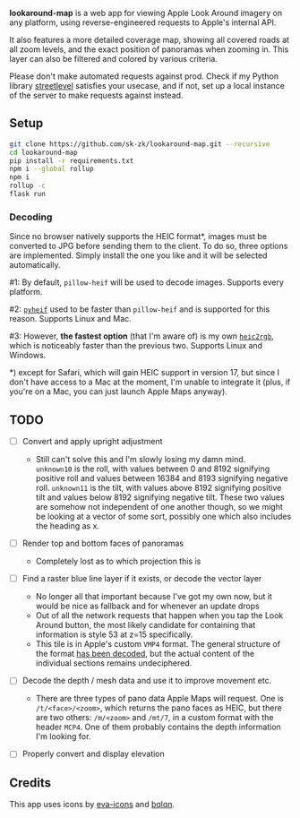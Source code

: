 **lookaround-map** is a web app for viewing Apple Look Around imagery on any platform, using reverse-engineered requests to Apple's internal API.

It also features a more detailed coverage map, showing all covered roads at all zoom levels, and the exact position of panoramas when zooming in. This layer can also be filtered and colored by various criteria.

Please don't make automated requests against prod. Check if my Python library [streetlevel](https://github.com/sk-zk/streetlevel) satisfies your usecase, and if not, set up a local instance of the server to make requests against instead.

## Setup
```sh
git clone https://github.com/sk-zk/lookaround-map.git --recursive
cd lookaround-map
pip install -r requirements.txt
npm i --global rollup
npm i
rollup -c
flask run
```

### Decoding
Since no browser natively supports the HEIC format\*, images must be converted to JPG before sending them to the client.
To do so, three options are implemented. Simply install the one you like and it will be selected automatically.

#1: By default, `pillow-heif` will be used to decode images. Supports every platform.

#2: [`pyheif`](https://github.com/carsales/pyheif) used to be faster than `pillow-heif` and is supported for this reason. Supports Linux and Mac.

#3: However, **the fastest option** (that I'm aware of) is my own [`heic2rgb`](https://github.com/sk-zk/heic2rgb/), which is noticeably faster than the previous two. Supports Linux and Windows.

\*) except for Safari, which will gain HEIC support in version 17, but since I don't have access to a Mac at the moment, I'm unable to integrate it (plus, if you're on a Mac, you can just launch Apple Maps anyway).

## TODO
- [ ] Convert and apply upright adjustment
   - Still can't solve this and I'm slowly losing my damn mind.  
     `unknown10` is the roll, with values between 0 and 8192 signifying positive roll and values between 16384 and 8193 signifying negative roll. `unknown11` is the tilt, with values above 8192 signifying positive tilt and values below 8192 signifying negative tilt. These two values are somehow not independent of one another though, so we might be looking at a vector of some sort, possibly one which also includes the heading as x.
- [ ] Render top and bottom faces of panoramas
   - Completely lost as to which projection this is
- [ ] Find a raster blue line layer if it exists, or decode the vector layer
   - No longer all that important because I've got my own now, but it would be nice as fallback and for whenever an update drops
   - Out of all the network requests that happen when you tap the Look Around button, the most likely candidate
     for containing that information is style 53 at z=15 specifically.  
   - This tile is in Apple's custom `VMP4` format. The general structure of the format [has been decoded](https://github.com/19h/vmp4-dump),
     but the actual content of the individual sections remains undeciphered. 
- [ ] Decode the depth / mesh data and use it to improve movement etc.
   - There are three types of pano data Apple Maps will request. One is `/t/<face>/<zoom>`, which returns the pano faces as HEIC, but there are two others: `/m/<zoom>` and `/mt/7`, in a custom format with the header `MCP4`. One of them probably contains the depth information I'm looking for.
- [ ] Properly convert and display elevation


## Credits
This app uses icons by [eva-icons](https://github.com/akveo/eva-icons) and [bqlqn](https://www.flaticon.com/authors/bqlqn/fill?author_id=291&type=standard).
